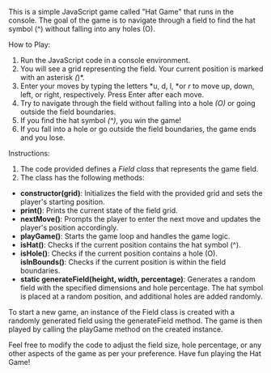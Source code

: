 This is a simple JavaScript game called "Hat Game" that runs in the console. The goal of the game is to navigate through a field to find the hat symbol (^) without falling into any holes (O).

How to Play:
1. Run the JavaScript code in a console environment.
2. You will see a grid representing the field. Your current position is marked with an asterisk *(*)*.
3. Enter your moves by typing the letters *u, d, l, *or *r* to move up, down, left, or right, respectively. Press Enter after each move.
4. Try to navigate through the field without falling into a hole *(O)* or going outside the field boundaries.
5. If you find the hat symbol *(^)*, you win the game!
6. If you fall into a hole or go outside the field boundaries, the game ends and you lose.

Instructions:
1. The code provided defines a *Field class* that represents the game field. 
2. The class has the following methods:

- **constructor(grid)**: Initializes the field with the provided grid and sets the player's starting position.
- **print()**: Prints the current state of the field grid.
- **nextMove()**: Prompts the player to enter the next move and updates the player's position accordingly.
- **playGame()**: Starts the game loop and handles the game logic.
- **isHat()**: Checks if the current position contains the hat symbol (^).
- **isHole()**: Checks if the current position contains a hole (O).
**isInBounds()**: Checks if the current position is within the field boundaries.
- **static generateField(height, width, percentage)**: Generates a random field with the specified dimensions and hole percentage. The hat symbol is placed at a random position, and additional holes are added randomly.

To start a new game, an instance of the Field class is created with a randomly generated field using the generateField method. The game is then played by calling the playGame method on the created instance.

Feel free to modify the code to adjust the field size, hole percentage, or any other aspects of the game as per your preference. Have fun playing the Hat Game!
